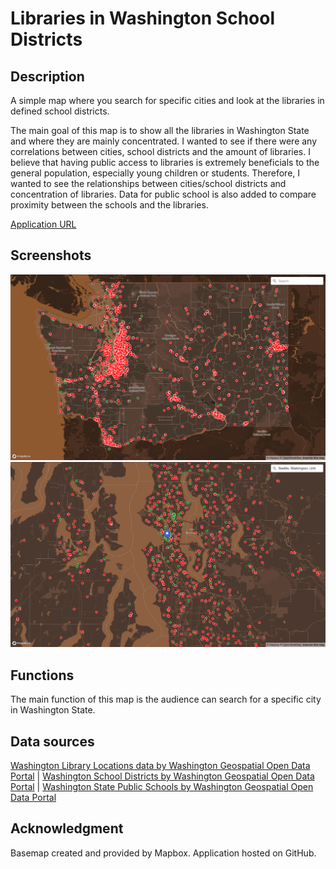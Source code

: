 # Libraries in Washington School Districts

## Description
A simple map where you search for specific cities and look at the libraries in defined school districts.

The main goal of this map is to show all the libraries in Washington State and where they are mainly concentrated. I wanted to see if there were any correlations between cities, school districts and the amount of libraries. I believe that having public access to libraries is extremely beneficials to the general population, especially young children or students. Therefore, I wanted to see the relationships between cities/school districts and concentration of libraries. Data for public school is also added to compare proximity between the schools and the libraries.

[Application URL](https://trxm.github.io/geog495_libraries_in_comparison_of_population/)

## Screenshots
![photo of map application, state level](/assets/img/far_map1.png)
![photo of map application, zoomed to Seattle](/assets/img/filtered_map1.png)


## Functions
The main function of this map is the audience can search for a specific city in Washington State.

## Data sources
[Washington Library Locations data by Washington Geospatial Open Data Portal](https://geo.wa.gov/datasets/washington-library-locations/explore) | [Washington School Districts by Washington Geospatial Open Data Portal](https://geo.wa.gov/datasets/k12wa::washington-school-districts/explore?location=47.276464%2C-120.865653%2C7.78) | [Washington State Public Schools by Washington Geospatial Open Data Portal](https://geo.wa.gov/datasets/k12wa::washington-state-public-schools/explore?location=47.328362%2C-120.802250%2C7.72)

## Acknowledgment
Basemap created and provided by Mapbox. Application hosted on GitHub.
